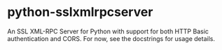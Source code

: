 python-sslxmlrpcserver
======================

An SSL XML-RPC Server for Python with support for both HTTP Basic authentication
and CORS.  For now, see the docstrings for usage details.
